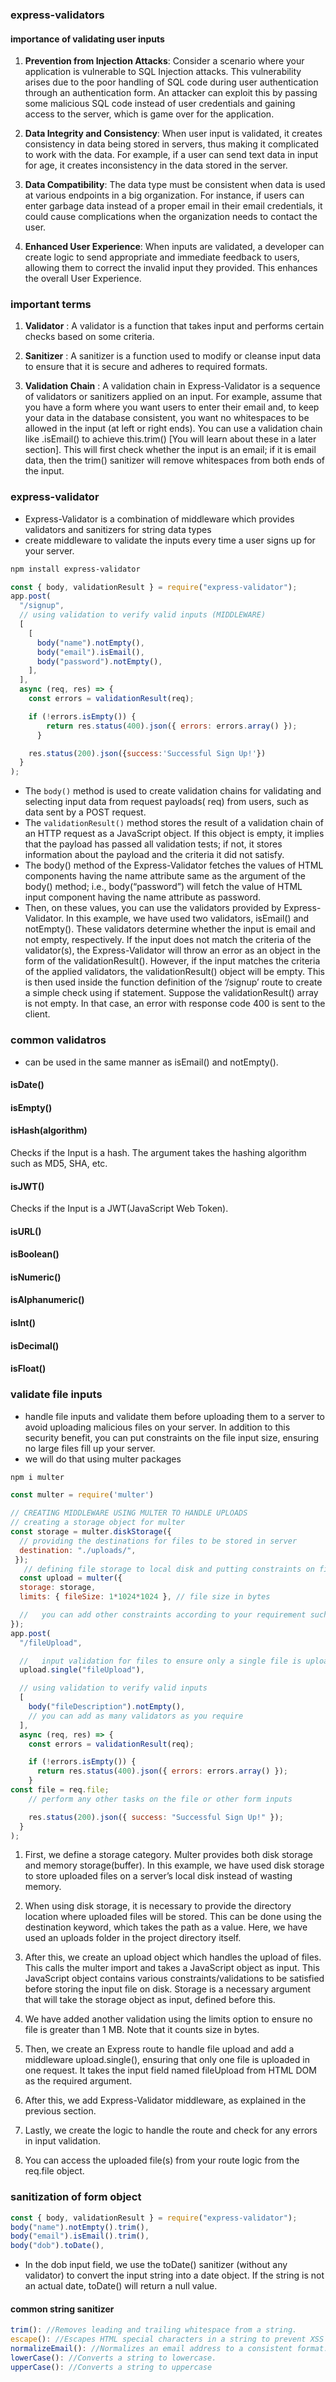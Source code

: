 ### express-validators
#### importance of validating user inputs
1. **Prevention from Injection Attacks**: Consider a scenario where your application is vulnerable to SQL Injection attacks. This vulnerability arises due to the poor handling of SQL code during user authentication through an authentication form. An attacker can exploit this by passing some malicious SQL code instead of user credentials and gaining access to the server, which is game over for the application.

2. **Data Integrity and Consistency**: When user input is validated, it creates consistency in data being stored in servers, thus making it complicated to work with the data. For example, if a user can send text data in input for age, it creates inconsistency in the data stored in the server.

3. **Data Compatibility**: The data type must be consistent when data is used at various endpoints in a big organization. For instance, if users can enter garbage data instead of a proper email in their email credentials, it could cause complications when the organization needs to contact the user.

4. **Enhanced User Experience**: When inputs are validated, a developer can create logic to send appropriate and immediate feedback to users, allowing them to correct the invalid input they provided. This enhances the overall User Experience.

### important terms
1. **Validator** : A validator is a function that takes input and performs certain checks based on some criteria.

2. **Sanitizer** : A sanitizer is a function used to modify or cleanse input data to ensure that it is secure and adheres to required formats.

3. **Validation Chain** : A validation chain in Express-Validator is a sequence of validators or sanitizers applied on an input. For example, assume that you have a form where you want users to enter their email and, to keep your data in the database consistent, you want no whitespaces to be allowed in the input (at left or right ends). You can use a validation chain like .isEmail() to achieve this.trim() [You will learn about these in a later section]. This will first check whether the input is an email; if it is email data, then the trim() sanitizer will remove whitespaces from both ends of the input.

### express-validator
- Express-Validator is a combination of middleware which provides validators and sanitizers for string data types
- create middleware to validate the inputs every time a user signs up for your server.
```bash
npm install express-validator
```
```js
const { body, validationResult } = require("express-validator");
app.post(
  "/signup",
  // using validation to verify valid inputs (MIDDLEWARE)
  [
    [
      body("name").notEmpty(),
      body("email").isEmail(),
      body("password").notEmpty(),
    ],
  ],
  async (req, res) => {
    const errors = validationResult(req);

    if (!errors.isEmpty()) {
        return res.status(400).json({ errors: errors.array() });
      }

    res.status(200).json({success:'Successful Sign Up!'})
  }
);
```
- The `body()` method is used to create validation chains for validating and selecting input data from request payloads( req) from users, such as data sent by a POST request.
- The `validationResult()` method stores the result of a validation chain of an HTTP request as a JavaScript object. If this object is empty, it implies that the payload has passed all validation tests; if not, it stores information about the payload and the criteria it did not satisfy.
- The body() method of the Express-Validator fetches the values of HTML components having the name attribute same as the argument of the body() method; i.e., body(“password”) will fetch the value of HTML input component having the name attribute as password.
- Then, on these values, you can use the validators provided by Express-Validator. In this example, we have used two validators, isEmail() and notEmpty(). These validators determine whether the input is email and not empty, respectively. If the input does not match the criteria of the validator(s), the Express-Validator will throw an error as an object in the form of the validationResult(). However, if the input matches the criteria of the applied validators, the validationResult() object will be empty. This is then used inside the function definition of the ‘/signup’ route to create a simple check using if statement. Suppose the validationResult() array is not empty. In that case, an error with response code 400 is sent to the client.

### common validatros
- can be used in the same manner as isEmail() and notEmpty().
#### isDate()
#### isEmpty()
#### isHash(algorithm)
Checks if the Input is a hash. The argument takes the hashing algorithm such as MD5, SHA, etc.
#### isJWT()
Checks if the Input is a JWT(JavaScript Web Token).
#### isURL()
#### isBoolean()
#### isNumeric()
#### isAlphanumeric()
#### isInt()
#### isDecimal()
#### isFloat()

### validate file inputs 
- handle file inputs and validate them before uploading them to a server to avoid uploading malicious files on your server. In addition to this security benefit, you can put constraints on the file input size, ensuring no large files fill up your server.
- we will do that using multer packages
```bash
npm i multer
```
```js
const multer = require('multer')
```
```js
// CREATING MIDDLEWARE USING MULTER TO HANDLE UPLOADS
// creating a storage object for multer
const storage = multer.diskStorage({
  // providing the destinations for files to be stored in server
  destination: "./uploads/",
 });
   // defining file storage to local disk and putting constraints on files being uploaded
  const upload = multer({
  storage: storage,
  limits: { fileSize: 1*1024*1024 }, // file size in bytes

  //   you can add other constraints according to your requirement such as file type, etc.
});
app.post(
  "/fileUpload",

  //   input validation for files to ensure only a single file is uploaded in one request
  upload.single("fileUpload"),

  // using validation to verify valid inputs
  [
    body("fileDescription").notEmpty(),
    // you can add as many validators as you require
  ],
  async (req, res) => {
    const errors = validationResult(req);

    if (!errors.isEmpty()) {
      return res.status(400).json({ errors: errors.array() });
    }
const file = req.file;
    // perform any other tasks on the file or other form inputs

    res.status(200).json({ success: "Successful Sign Up!" });
  }
);
```
1. First, we define a storage category. Multer provides both disk storage and memory storage(buffer). In this example, we have used disk storage to store uploaded files on a server’s local disk instead of wasting memory.

2. When using disk storage, it is necessary to provide the directory location where uploaded files will be stored. This can be done using the destination keyword, which takes the path as a value. Here, we have used an uploads folder in the project directory itself.

3. After this, we create an upload object which handles the upload of files. This calls the multer import and takes a JavaScript object as input. This JavaScript object contains various constraints/validations to be satisfied before storing the input file on disk. Storage is a necessary argument that will take the storage object as input, defined before this.

4. We have added another validation using the limits option to ensure no file is greater than 1 MB. Note that it counts size in bytes.

5. Then, we create an Express route to handle file upload and add a middleware upload.single(), ensuring that only one file is uploaded in one request. It takes the input field named fileUpload from HTML DOM as the required argument.

6. After this, we add Express-Validator middleware, as explained in the previous section.

7. Lastly, we create the logic to handle the route and check for any errors in input validation.

8. You can access the uploaded file(s) from your route logic from the req.file object.

### sanitization of form object
```js
const { body, validationResult } = require("express-validator");
body("name").notEmpty().trim(),
body("email").isEmail().trim(),
body("dob").toDate(),
```

- In the dob input field, we use the toDate() sanitizer (without any validator) to convert the input string into a date object. If the string is not an actual date, toDate() will return a null value.

#### common string sanitizer
```js
trim(): //Removes leading and trailing whitespace from a string.
escape(): //Escapes HTML special characters in a string to prevent XSS attacks.
normalizeEmail(): //Normalizes an email address to a consistent format.
lowerCase(): //Converts a string to lowercase.
upperCase(): //Converts a string to uppercase
```